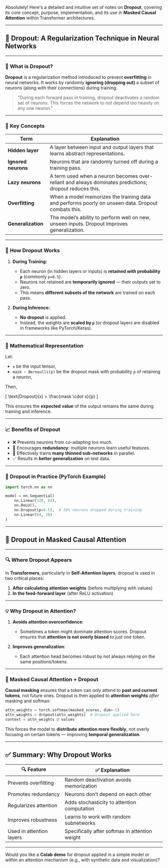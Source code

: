 Absolutely! Here's a detailed and intuitive set of notes on **Dropout**, covering its core concept, purpose, implementation, and its use in **Masked Causal Attention** within Transformer architectures.

---

## 🧠 **Dropout: A Regularization Technique in Neural Networks**

---

### 🔹 **What is Dropout?**

**Dropout** is a regularization method introduced to prevent **overfitting** in neural networks. It works by randomly **ignoring (dropping out)** a subset of neurons (along with their connections) during training.

> "During each forward pass in training, dropout deactivates a random set of neurons. This forces the network to not depend too heavily on any one neuron."

---

### 🔸 **Key Concepts**

| Term               | Explanation |
|--------------------|-------------|
| **Hidden layer**    | A layer between input and output layers that learns abstract representations. |
| **Ignored neurons** | Neurons that are randomly turned off during a training pass. |
| **Lazy neurons**    | A term used when a neuron becomes over-reliant and always dominates predictions; dropout reduces this. |
| **Overfitting**     | When a model memorizes the training data and performs poorly on unseen data. Dropout combats this. |
| **Generalization**  | The model’s ability to perform well on new, unseen inputs. Dropout improves generalization. |

---

### 🔹 **How Dropout Works**

1. **During Training:**
   - Each neuron (in hidden layers or inputs) is **retained with probability `p`** (commonly `p=0.5`).
   - Neurons not retained are **temporarily ignored** — their outputs set to zero.
   - This means **different subsets of the network** are trained on each pass.

2. **During Inference:**
   - **No dropout** is applied.
   - Instead, the weights are **scaled by `p`** (or dropout layers are disabled in frameworks like PyTorch/Keras).

---

### 🧮 **Mathematical Representation**

Let:

- `x` be the input tensor,
- `mask ~ Bernoulli(p)` be the dropout mask with probability `p` of retaining a neuron,

Then,

\[
\text{Dropout}(x) = \frac{mask \cdot x}{p}
\]

This ensures the **expected value** of the output remains the same during training and inference.

---

### 📈 **Benefits of Dropout**

- ❌ Prevents neurons from co-adapting too much.
- 🔄 Encourages **redundancy**: multiple neurons learn useful features.
- 🎲 Effectively trains **many thinned sub-networks** in parallel.
- ✅ Results in **better generalization** on test data.

---

### 🧪 **Dropout in Practice (PyTorch Example)**

```python
import torch.nn as nn

model = nn.Sequential(
    nn.Linear(128, 64),
    nn.ReLU(),
    nn.Dropout(p=0.5),  # 50% neurons dropped during training
    nn.Linear(64, 10)
)
```

---

## 🤖 Dropout in **Masked Causal Attention**

---

### 🔍 Where Dropout Appears

In **Transformers**, particularly in **Self-Attention layers**, dropout is used in two critical places:

1. **After calculating attention weights** (before multiplying with values)
2. **In the feed-forward layer** (after ReLU activation)

---

### 💡 Why Dropout in Attention?

1. **Avoids attention overconfidence**:
   - Sometimes a token might dominate attention scores. Dropout ensures that **attention is not overly biased** to just one token.

2. **Improves generalization**:
   - Each attention head becomes robust by not always relying on the same positions/tokens.

---

### 📌 Masked Causal Attention + Dropout

**Causal masking** ensures that a token can only attend to **past and current tokens**, not future ones. Dropout is then applied to **attention weights** _after_ masking and softmax:

```python
attn_weights = torch.softmax(masked_scores, dim=-1)
attn_weights = dropout(attn_weights)  # Dropout applied here
context = attn_weights @ values
```

This forces the model to **distribute attention more flexibly**, not overly focusing on certain tokens — improving **temporal generalization**.

---

## ✅ Summary: Why Dropout Works

| 🔍 Feature                  | ✅ Explanation |
|----------------------------|----------------|
| Prevents overfitting       | Random deactivation avoids memorization |
| Promotes redundancy        | Neurons don’t depend on each other |
| Regularizes attention      | Adds stochasticity to attention computation |
| Improves robustness        | Learns to work with random subnetworks |
| Used in attention layers   | Specifically after softmax in attention weight |

---

Would you like a **Colab demo** for dropout applied in a simple model or within an attention mechanism (e.g., with synthetic data and visualization)?
